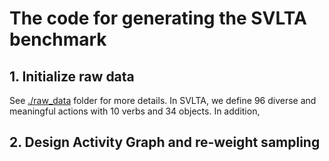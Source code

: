 # The code for generating the SVLTA benchmark

## 1. Initialize raw data
See [./raw_data](https://github.com/SVLTA-Bench/SVLTA_Benchmark/tree/main/code/comp_data) folder for more details. In SVLTA, we define 96 diverse and meaningful actions with 10 verbs and 34 objects. In addition, 

## 2. Design Activity Graph and re-weight sampling
